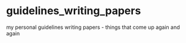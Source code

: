 # guidelines_writing_papers
my personal guidelines writing papers - things that come up again and again
